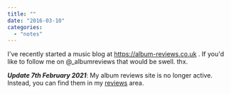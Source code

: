 ```yaml
---
title: ""
date: "2016-03-10"
categories: 
  - "notes"
---
```


I've recently started a music blog at https://album-reviews.co.uk . If you'd like to follow me on @\_albumreviews that would be swell. thx.

**_Update 7th February 2021_**: My album reviews site is no longer active. Instead, you can find them in my [reviews](https://davidpeach.co.uk/tag/reviews/) area.
